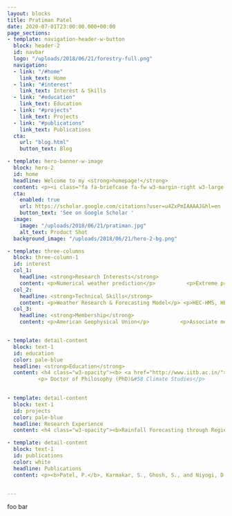 ```yaml
---
layout: blocks
title: Pratiman Patel
date: 2020-07-01T23:00:00.000+00:00
page_sections:
- template: navigation-header-w-button
  block: header-2
  id: navbar
  logo: "/uploads/2018/06/21/forestry-full.png"
  navigation:
  - link: "/#home"
    link_text: Home
  - link: "#interest"
    link_text: Interest & Skills
  - link: "#education"
    link_text: Education
  - link: "#projects"
    link_text: Projects
  - link: "#publications"
    link_text: Publications
  cta:
    url: "blog.html"
    button_text: Blog

- template: hero-banner-w-image
  block: hero-2
  id: home
  headline: Welcome to my <strong>homepage!</strong>
  content: <p><i class="fa fa-briefcase fa-fw w3-margin-right w3-large w3-text-indigo"></i>PhD Student</p> <p><i class="fa fa-home fa-fw w3-margin-right w3-large w3-text-indigo"></i>Interdisciplinary Programme in Climate Studies, Indian Institute of Technology Bombay</p> <p><i class="fa fa-envelope fa-fw w3-margin-right w3-large w3-text-indigo"></i> <a href="mailto:pratiman_patel@hotmail.com?Subject=Hi">pratiman_patel@hotmail.com</a> </p> <p><i class="fa fa-download fa-fw w3-margin-right w3-large w3-text-indigo"></i><a href="pratiman_resume_08_Jun_2020.pdf">Download Resume 2-page</a></p> <p><i class="fa fa-download fa-fw w3-margin-right w3-large w3-text-indigo"></i><a href="pratiman_resume_13_Mar_2020_single_page.pdf">Download Resume 1-page</a></p> <p>       <i class="fab fa-github fa-fw w3-margin-right w3-large w3-text-indigo"></i><a href="https://github.com/pratiman-91">Git Hub</a> <i class="fab fa-linkedin fa-fw w3-margin-right w3-large w3-text-indigo"></i><a href="https://www.linkedin.com/in/pratiman-patel-77262739">LinkedIn</a> </p>
  cta:
    enabled: true
    url: https://scholar.google.com/citations?user=u4ZxPmIAAAAJ&hl=en
    button_text: 'See on Google Scholar '
  image:
    image: "/uploads/2018/06/21/pratiman.jpg"
    alt_text: Product Shot
  background_image: "/uploads/2018/06/21/hero-2-bg.png"

- template: three-columns
  block: three-column-1
  id: interest
  col_1: 
    headline: <strong>Research Interests</strong> 
    content: <p>Numerical weather prediction</p>          <p>Extreme precipitation forecast</p>  <p>Local climate zones</p>      <p>Land surface feedback</p>         <p>Hydrological Modelling</p>   <p>Remote sensing</p>          <p>Geographic information system</p>
  col_2:
    headline: <strong>Technical Skills</strong>
    content: <p>Weather Research & Forecasting Model</p> <p>HEC-HMS, HEC-RAS, MIKE</p> <p>ArcGIS, QGIS, Erdas, Saga-GIS</p> <p>Python, NCL, R</p> <p>High Performance Computing, Bash, LaTex, Office</p>
  col_3:
    headline: <strong>Membership</strong>
    content: <p>American Geophysical Union</p>          <p>Associate member of Institution of Engineers (A.M.I.E.)</p>           <p>European Geosciences Union</p>          <p>IEEE Geoscience and Remote Sensing Society </p>


- template: detail-content
  block: text-1
  id: education
  color: pale-blue
  headline: <strong>Education</strong>
  content: <h4 class="w3-opacity"><b> <a href="http://www.iitb.ac.in/">Indian Institute of Technology, Bombay, India</a> </b></h4>          <h6 class="w3-text-indigo"><i class="fa fa-calendar fa-fw w3-margin-right"></i> 2015 - <span class="w3-tag w3-indigo w3-round">Current</span></h6>
          <p> Doctor of Philosophy (PhD)&#58 Climate Studies</p>           <ul>            <li> <b>Fellowship:</b> <a href="https://www.serbonline.in/SERB/ovdf" >Overseas Visiting Doctoral Fellow (OVDF) </a> by Government of India (2019-2020)</li>          </ul>          <hr> <h4 class="w3-opacity"><b><a href="https://www.iirs.gov.in/">Indian Institute of Remote Sensing, Dehradun, India</a></b></h4>          <h6 class="w3-text-indigo"><i class="fa fa-calendar fa-fw w3-margin-right"></i>2013 - 2015</h6>          <p>Master of Technology&#58 Remote Sensing & GIS (Water Resources)</p>          <hr> <h4 class="w3-opacity"><b><a href="http://jnkvv.org/Departments/Dep_Eng_AgriEng_Home.aspx">College of Agricultural Engineering, Jabalpur, India</a></b></h4>          <h6 class="w3-text-indigo"><i class="fa fa-calendar fa-fw w3-margin-right"></i>2009 - 2013</h6>          <p>Bachelor of Technology&#58 Agricultural Engineering</p><br>
    

- template: detail-content
  block: text-1
  id: projects
  color: pale-blue
  headline: Research Experience
  content: <h4 class="w3-opacity"><b>Rainfall Forecasting through Regional Weather Modelling&#58 A Precursor to Near Real-Time Flood Forecasting (PhD Research Project)</b></h4>          <h6 class="w3-text-indigo"><i class="fa fa-calendar fa-fw w3-margin-right"></i>July 2015 - <span class="w3-tag w3-indigo w3-round">Current</span></h6>          <p>Supervisor(s)&#58 <a href="http://www.cese.iitb.ac.in/people/facinfo.php?id=skarmakar">Prof. Subhankar Karmakar</a> and <a href="https://www.civil.iitb.ac.in/~subimal">Prof. Subimal Ghosh </a> <br>          <a href="http://www.climate.iitb.ac.in/">Interdisciplinary programme (IDP) in Climate Studies</a>, Indian Institute of Technology Bombay, India</p> <ul>            <li>Selection of physics schemes of <b>WRF model</b> for flood forecasts in a coastal urban environment</li>            <li>Generation and evaluation of <b>Local Climate Zones</b> in WRF model for rainfall events</li>            <li>Effect of <b>green roofs</b> in the simulation of rainfall</li>          </ul>          <hr> <h4 class="w3-opacity"><b>Flood Simulation using Weather Forecast and Hydrological Models  <a href="http://www.iirs.gov.in/iirs/sites/default/files/StudentThesis/PRATIMAN_MTech_2013-15.pdf">(M.Tech Research Project)</a></b></h4>          <h6 class="w3-text-indigo"><i class="fa fa-calendar fa-fw w3-margin-right"></i>July 2014 - June 2015</h6>          <p>Supervisor(s)&#58 <a href="https://www.iirs.gov.in/Dr.S.P.Aggarwal">Dr. S. P. Aggarwal</a> and <a href="https://www.iirs.gov.in/Praveen_Kumar_Thakur">Dr. Praveen K. Thakur</a>  <br>          <a href="https://www.iirs.gov.in/waterresources">Water Resources Department</a>, Indian Institute of Remote Sensing, India</p>  <ul>            <li>An experimental setup for <b>early flood warning system</b> in North Western Himalaya.</li>            <li>Selection of suitable parameterization of WRF model for              precipitation forecasting.</li>            <li>Set-up and <b>calibrated hydrological model (HEC-HMS)</b> for generating the              initial and lateral boundary conditions for the estimation of water levels <b>hydrodynamic model (MIKE11)</b>. </li>          </ul>          <hr> <h4 class="w3-opacity"><b>Selection of potential sites for water harvesting structure in Jabalpur district using remote sensing & GIS (B.Tech Major Project)</b></h4>          <h6 class="w3-text-indigo"><i class="fa fa-calendar fa-fw w3-margin-right"></i>January 2013 - June 2013</h6>          <p>Supervisor(s)&#58 <a href="https://www.iirs.gov.in/Dr.S.P.Aggarwal">Dr. S. P. Aggarwal</a> and <a href="https://www.iirs.gov.in/Praveen_Kumar_Thakur">Dr. Praveen K. Thakur</a>  <br>          <a href="https://www.iirs.gov.in/waterresources">Water Resources Department</a>, Indian Institute of Remote Sensing, India</p> <ul>            <li>Identification of suitable sites              for water harvesting structure (check dams) using remote sensing and geographic information system.</li>            <li><b>Multi-criterion decision</b> based on Integrated Mission for Sustainable Development guidelines.</li>          </ul><br> <h4 class="w3-opacity"><b>Land use/ Land Cover change detection of Jabalpur block using remote sensing and GIS. (B.Tech Minor Project)</b></h4>          <h6 class="w3-text-indigo"><i class="fa fa-calendar fa-fw w3-margin-right"></i>July 2012 - December 2012</h6>          <p>Supervisor(s))&#58 <a href="http://jnkvv.org/Departments/Dep_Eng_AgriEng_Faculty.aspx">Dr. S.K. Sharma</a>  <br> <a href="http://jnkvv.org/Departments/Dep_ENg_AgriEng_College.aspx">College of Agricultural Engineering</a>, Jawaharlal Nehru Krishi Vishwa Vidyalaya Jabalpur, India</p>          <ul>            <li><b>Unsupervised classification</b> applied to classify IRS-P6 (LISS-3) imagery. Change detection of thematic layers was performed to quantify the changes in the LULC.</li>          </ul><br>

- template: detail-content
  block: text-1
  id: publications
  color: white
  headline: Publications
  content: <p><b>Patel, P.</b>, Karmakar, S., Ghosh, S., and Niyogi, D. (2020). <a href="https://www.sciencedirect.com/science/article/abs/pii/S2212095519302779"> Improved Simulation of Very Heavy Rainfall Events by Incorporating WUDAPT Urban Land Use/ Land Cover in WRF.</a> <i>Urban Climate</i> 32, p.100616.</p> <br> <p>Chakravarty, K., Mohmmad, J., Hosalikar, KS., Pandithurai, G., <b>Patel P.</b>, Niyogi D. (2020, January). <a href="https://ams.confex.com/ams/2020Annual/meetingapp.cgi/Paper/370635"> Cloud Morphology and Microphysics of Precipitation Events during Interseasonal Phases of Monsoon over Mumbai, India.</a> In <i>100th American Meteorological Society Annual Meeting</i>, AMS.</p> <br> <p><b>Patel, P.</b>, Aliaga, D., Karmakar, S., Ghosh, S. and Niyogi, D. (2019, December).<a href="https://agu.confex.com/agu/fm19/meetingapp.cgi/Paper/598047"> Green Roofs to mitigate the urban extreme precipitation events? An experimental study over Mumbai, India.</a> In <i>AGU Fall Meeting 2019</i>, AGU.</p><br> <p>Tiwari, A., Busireddy, N.K.R., <b>Patel, P.</b>, Merwade, V., Jamshidi, S., Marks, F., Safaee, S. and Niyogi, D. (2019, December). <a href="https://agu.confex.com/agu/fm19/meetingapp.cgi/Paper/610514"> Assessing Variability in Multi-sensor Tropical Cyclone Rainfall Estimates and the Impact on Urban Flood Simulation for Hurricane Florence (2018)</a>. In <i>AGU Fall Meeting 2019</i>, AGU.</p> <br> <p><b>Patel, P</b>, Ghosh, S., Kaginalkar, A., Islam, S., and Karmakar, S. (2019) <a href="https://www.sciencedirect.com/science/article/pii/S0169809518311669">Performance evaluation of WRF for extreme flood forecasts in a coastal urban environment.</a> <i>Atmospheric Research</i> , 223, 39-48.</p> <br> <p><b>Patel, P.,</b> and Karmakar, S. (2018), <a href="https://ieeexplore.ieee.org/document/8518262">Analysis of vulnerability to water stress at a nationwide scale. </a> In <i>IEEE International Geoscience and Remote Sensing Symposium, IGARSS 2018</i>  , (pp. 2910-2913). IEEE.</p> <br> <p><b>Patel P.</b>, Karmakar, S., Ghosh, S, and Niyogi, D. (2018), <a href="http://adsabs.harvard.edu/abs/2018EGUGA..20.7505P">Performance evaluation of WRF for extreme precipitation events by integrating WUDAPT </a>. In <i>European Geosciences Union General Assembly</i>, 8-13 April 2018 held at Vienna, Austria</p> <br> <p>Gusain, A., <b>Patel, P.</b>, Ghosh, S., and Karmakar, S. (2018). <a href="http://adsabs.harvard.edu/abs/2018EGUGA..20.9717G">Hydrologic impacts of reservoir operation on flood inundation pattern in a highly flood-prone deltaic region of Mahanadi River Basin, India</a>. In <i>European Geosciences Union General Assembly</i>, 8-13 April 2018 held at Vienna, Austria</p><br> <p>Kumari, S., Thakur, P.K., <b>Patel, P.</b>, and Aggarwal, S.P. (2015), <a href="https://www.researchgate.net/profile/Praveen_Thakur/publication/282572725_HYDROMETEOROLOGICAL_DATA_ASSIMILATION_IN_WEATHER_FORECASTING_MODEL_USING_OPEN_SOURCE_TOOLS/links/561266e408ae6b29b49ea019.pdf">Hydrometeorological data assimilation in weather forecasting model using open source tools </a>, during OSGEO-India FOSS4G 2015 - Second National Conference on Open source geospatial tools in climate change research and natural resources management, 8-10th June 2015 held at IIRS Dehradun, India</p> <br> <p>Sharma, G., Gupta, K., Kumar, P., Thakur, P.K., <b>Patel, P.</b> and Aggarwal, S.P. (2015). <a href="https://www.researchgate.net/profile/Praveen_Thakur/publication/282572556_Wind_Flow_simulation_in_urban_area_using_open_source_software/links/5612687108ae4833751c311e.pdf">Wind Flow simulation in urban area using open source software </a>, during OSGEO-India FOSS4G 2015 - Second National Conference on Open source geospatial tools in climate change research and natural resources management, 8-10th June 2015 held at IIRS Dehradun, India</p>


---
```

foo bar
